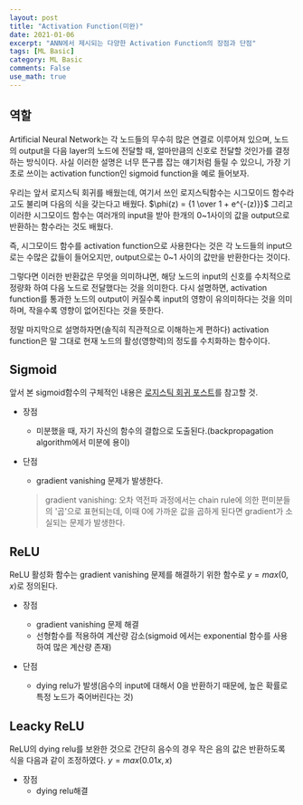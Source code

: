 ```yaml
---
layout: post
title: "Activation Function(미완)"
date: 2021-01-06
excerpt: "ANN에서 제시되는 다양한 Activation Function의 장점과 단점"
tags: [ML Basic]
category: ML Basic
comments: False
use_math: true
---
```


## 역할
Artificial Neural Network는 각 노드들의 무수히 많은 연결로 이루어져 있으며, 노드의 output을 다음 layer의 노드에 전달할 때, 얼마만큼의 신호로 전달할 것인가를 결정하는 방식이다.
사실 이러한 설명은 너무 뜬구름 잡는 얘기처럼 들릴 수 있으니, 가장 기초로 쓰이는 activation function인 sigmoid function을 예로 들어보자.

우리는 앞서 로지스틱 회귀를 배웠는데, 여기서 쓰인 로지스틱함수는 시그모이드 함수라고도 불리며 다음의 식을 갖는다고 배웠다. $\phi(z) = {1 \over 1 + e^{-(z)}}$ 
그리고 이러한 시그모이드 함수는 여러개의 input을 받아 한개의 0~1사이의 값을 output으로 반환하는 함수라는 것도 배웠다.

즉, 시그모이드 함수를 activation function으로 사용한다는 것은 각 노드들의 input으로는 수많은 값들이 들어오지만, output으로는 0~1 사이의 값만을 반환한다는 것이다.

그렇다면 이러한 반환값은 무엇을 의미하냐면, 해당 노드의 input의 신호를 수치적으로 정량화 하여 다음 노드로 전달했다는 것을 의미한다.
다시 설명하면, activation function를 통과한 노드의 output이 커질수록 input의 영향이 유의미하다는 것을 의미하며, 작을수록 영향이 없어진다는 것을 뜻한다.

정말 마지막으로 설명하자면(솔직히 직관적으로 이해하는게 편하다) activation function은 말 그대로 현재 노드의 활성(영향력)의 정도를 수치화하는 함수이다.

## Sigmoid
앞서 본 sigmoid함수의 구체적인 내용은 [로지스틱 회귀 포스트](https://silverstar0727.github.io/ml%20basic/2021/01/05/%EB%A1%9C%EC%A7%80%EC%8A%A4%ED%8B%B1%ED%9A%8C%EA%B7%80/)를 참고할 것.

* 장점
  * 미분했을 때, 자기 자신의 함수의 결합으로 도출된다.(backpropagation algorithm에서 미분에 용이)

* 단점
  * gradient vanishing 문제가 발생한다.
  > gradient vanishing: 오차 역전파 과정에서는 chain rule에 의한 편미분들의 '곱'으로 표현되는데, 이때 0에 가까운 값을 곱하게 된다면 gradient가 소실되는 문제가 발생한다.

## ReLU
ReLU 활성화 함수는 gradient vanishing 문제를 해결하기 위한 함수로 $y = max(0, x)$로 정의된다.

* 장점
  * gradient vanishing 문제 해결
  * 선형함수를 적용하여 계산량 감소(sigmoid 에서는 exponential 함수를 사용하여 많은 계산량 존재)
  
* 단점
  * dying relu가 발생(음수의 input에 대해서 0을 반환하기 때문에, 높은 확률로 특정 노드가 죽어버린다는 것)
  
## Leacky ReLU
ReLU의 dying relu를 보완한 것으로 간단히 음수의 경우 작은 음의 값은 반환하도록 식을 다음과 같이 조정하였다. $y = max(0.01x, x)$
* 장점
  * dying relu해결
